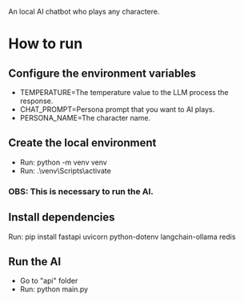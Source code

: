 An local AI chatbot who plays any charactere.

# How to run

## Configure the environment variables

- TEMPERATURE=The temperature value to the LLM process the response.
- CHAT_PROMPT=Persona prompt that you want to AI plays.
- PERSONA_NAME=The character name.

## Create the local environment

- Run: python -m venv venv
- Run: .\venv\Scripts\activate

### OBS: This is necessary to run the AI.

## Install dependencies

Run: pip install fastapi uvicorn python-dotenv langchain-ollama redis

## Run the AI

- Go to "api" folder
- Run: python main.py